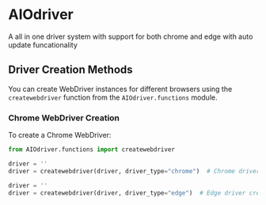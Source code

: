 # AIOdriver
A all in one driver system with support for both chrome and edge with auto update funcationality

## Driver Creation Methods

You can create WebDriver instances for different browsers using the `createwebdriver` function from the `AIOdriver.functions` module.


### Chrome WebDriver Creation

To create a Chrome WebDriver:

```python
from AIOdriver.functions import createwebdriver

driver = ''
driver = createwebdriver(driver, driver_type="chrome")  # Chrome driver creation

driver = ''
driver = createwebdriver(driver, driver_type="edge")  # Edge driver creation
```
